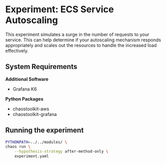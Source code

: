 # Experiment: ECS Service Autoscaling

This experiment simulates a surge in the number of requests to your service. This can help determine if your autoscaling mechanism responds appropriately and scales out the resources to handle the increased load effectively.

## System Requirements

**Additional Software**

* Grafana K6

**Python Packages**

* chaostoolkit-aws
* chaostoolkit-grafana

## Running the experiment

```bash
PYTHONPATH=../../modules/ \
chaos run \
    --hypothesis-strategy after-method-only \
    experiment.yaml
```
